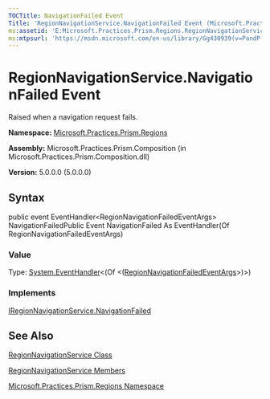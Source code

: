 ```yaml
---
TOCTitle: NavigationFailed Event
Title: 'RegionNavigationService.NavigationFailed Event (Microsoft.Practices.Prism.Regions)'
ms:assetid: 'E:Microsoft.Practices.Prism.Regions.RegionNavigationService.NavigationFailed'
ms:mtpsurl: 'https://msdn.microsoft.com/en-us/library/Gg430939(v=PandP.50)'
---
```



# RegionNavigationService.NavigationFailed Event

Raised when a navigation request fails.

**Namespace:** [Microsoft.Practices.Prism.Regions](https://msdn.microsoft.com/library/microsoft.practices.prism.regions)
**Assembly:** Microsoft.Practices.Prism.Composition (in Microsoft.Practices.Prism.Composition.dll)

**Version:** 5.0.0.0 (5.0.0.0)

## Syntax

public event EventHandler&lt;RegionNavigationFailedEventArgs&gt; NavigationFailedPublic Event NavigationFailed As EventHandler(Of RegionNavigationFailedEventArgs)
### Value

Type: [System.EventHandler](http://msdn.microsoft.com/en-us/library/db0etb8x)&lt;(Of &lt;([RegionNavigationFailedEventArgs](https://msdn.microsoft.com/library/microsoft.practices.prism.regions.regionnavigationfailedeventargs)&gt;)&gt;)
### Implements

[IRegionNavigationService.NavigationFailed](https://msdn.microsoft.com/library/microsoft.practices.prism.regions.iregionnavigationservice.navigationfailed)

## See Also

[RegionNavigationService Class](https://msdn.microsoft.com/library/microsoft.practices.prism.regions.regionnavigationservice)

[RegionNavigationService Members](https://msdn.microsoft.com/allmembers.t:microsoft.practices.prism.regions.regionnavigationservice)

[Microsoft.Practices.Prism.Regions Namespace](https://msdn.microsoft.com/library/microsoft.practices.prism.regions)
